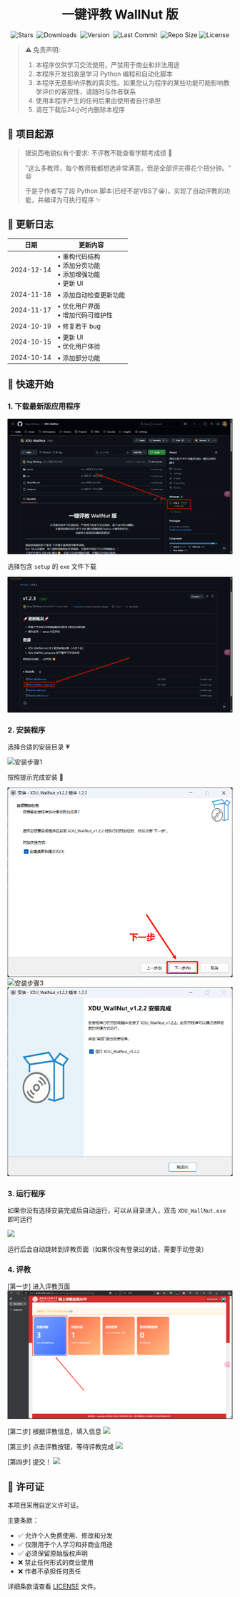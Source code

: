 <p align="center">
  <h1 align="center">一键评教 WallNut 版</h1>
</p>

<p align="center">
  <img src="https://img.shields.io/github/stars/Yang-ZhiHang/XDU-WallNut" alt="Stars">&nbsp;
  <img src="https://img.shields.io/github/downloads/Yang-ZhiHang/XDU-WallNut/total" alt="Downloads">&nbsp;
  <img src="https://img.shields.io/github/v/release/Yang-ZhiHang/XDU-WallNut" alt="Version">&nbsp;
  <img src="https://img.shields.io/github/last-commit/Yang-ZhiHang/XDU-WallNut" alt="Last Commit">&nbsp;
  <img src="https://img.shields.io/github/repo-size/Yang-ZhiHang/XDU-WallNut" alt="Repo Size">
  <img src="https://img.shields.io/badge/License-Custom-red.svg" alt="License">
</p>

> ⚠️ 免责声明:
> 1. 本程序仅供学习交流使用，严禁用于商业和非法用途
> 2. 本程序开发初衷是学习 Python 编程和自动化脚本
> 3. 本程序无意影响评教的真实性。如果您认为程序的某些功能可能影响教学评价的客观性，请随时与作者联系
> 4. 使用本程序产生的任何后果由使用者自行承担
> 5. 请在下载后24小时内删除本程序



## 📝 项目起源

> 据说西电貌似有个要求: 不评教不能查看学期考成绩 🤔
>
> "这么多教师，每个教师我都想选非常满意，但是全部评完得花个把分钟。" 😫
>
> 于是乎作者写了段 Python 脚本(已经不是VBS了😭)，实现了自动评教的功能，并编译为可执行程序 ✨



## 🚀 更新日志

| 日期 | 更新内容 |
|------|----------|
| 2024-12-14 | • 重构代码结构<br>• 添加分页功能<br>• 添加增强功能<br>• 更新 UI |
| 2024-11-18 | • 添加自动检查更新功能 |
| 2024-11-17 | • 优化用户界面<br>• 增加代码可维护性 |
| 2024-10-19 | • 修复若干 bug |
| 2024-10-15 | • 更新 UI<br>• 优化用户体验 |
| 2024-10-14 | • 添加部分功能 |



## 📖 快速开始

### 1. 下载最新版应用程序

![下载界面](./assets/images/1.png)

选择包含 `setup` 的 `exe` 文件下载

![选择文件](./assets/images/2.png)

### 2. 安装程序

选择合适的安装目录 💗

![安装步骤1](./assets/images/3.png)

按照提示完成安装 🤪

![安装步骤2](./assets/images/4.png)
![安装步骤3](./assets/images/5.png)
![安装步骤4](./assets/images/6.png)

### 3. 运行程序

如果你没有选择安装完成后自动运行，可以从目录进入，双击 `XDU_WallNut.exe` 即可运行

<img src='./assets/images/11.png'>

运行后会自动跳转到评教页面（如果你没有登录过的话，需要手动登录）

### 4. 评教

[第一步] 进入评教页面
<img src='./assets/images/7.png'>

[第二步] 根据评教信息，填入信息
<img src='./assets/images/8.png'>

[第三步] 点击评教按钮，等待评教完成
<img src='./assets/images/9.png'>

[第四步] 提交！
<img src='./assets/images/10.png'>



## 📄 许可证

本项目采用自定义许可证。

主要条款：
- ✅ 允许个人免费使用、修改和分发
- ✅ 仅限用于个人学习和非商业用途
- ✅ 必须保留原始版权声明
- ❌ 禁止任何形式的商业使用
- ❌ 作者不承担任何责任

详细条款请查看 [LICENSE](LICENSE) 文件。



